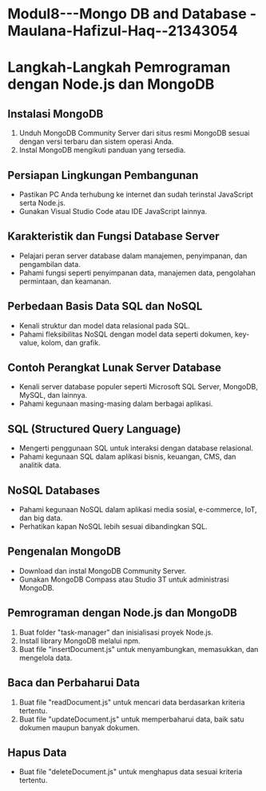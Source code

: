 # Modul8---Mongo DB and Database -Maulana-Hafizul-Haq--21343054

# Langkah-Langkah Pemrograman dengan Node.js dan MongoDB

## Instalasi MongoDB

1. Unduh MongoDB Community Server dari situs resmi MongoDB sesuai dengan versi terbaru dan sistem operasi Anda.
2. Instal MongoDB mengikuti panduan yang tersedia.

## Persiapan Lingkungan Pembangunan

- Pastikan PC Anda terhubung ke internet dan sudah terinstal JavaScript serta Node.js.
- Gunakan Visual Studio Code atau IDE JavaScript lainnya.

## Karakteristik dan Fungsi Database Server

- Pelajari peran server database dalam manajemen, penyimpanan, dan pengambilan data.
- Pahami fungsi seperti penyimpanan data, manajemen data, pengolahan permintaan, dan keamanan.

## Perbedaan Basis Data SQL dan NoSQL

- Kenali struktur dan model data relasional pada SQL.
- Pahami fleksibilitas NoSQL dengan model data seperti dokumen, key-value, kolom, dan grafik.

## Contoh Perangkat Lunak Server Database

- Kenali server database populer seperti Microsoft SQL Server, MongoDB, MySQL, dan lainnya.
- Pahami kegunaan masing-masing dalam berbagai aplikasi.

## SQL (Structured Query Language)

- Mengerti penggunaan SQL untuk interaksi dengan database relasional.
- Pahami kegunaan SQL dalam aplikasi bisnis, keuangan, CMS, dan analitik data.

## NoSQL Databases

- Pahami kegunaan NoSQL dalam aplikasi media sosial, e-commerce, IoT, dan big data.
- Perhatikan kapan NoSQL lebih sesuai dibandingkan SQL.

## Pengenalan MongoDB

- Download dan instal MongoDB Community Server.
- Gunakan MongoDB Compass atau Studio 3T untuk administrasi MongoDB.

## Pemrograman dengan Node.js dan MongoDB

1. Buat folder "task-manager" dan inisialisasi proyek Node.js.
2. Install library MongoDB melalui npm.
3. Buat file "insertDocument.js" untuk menyambungkan, memasukkan, dan mengelola data.

## Baca dan Perbaharui Data

1. Buat file "readDocument.js" untuk mencari data berdasarkan kriteria tertentu.
2. Buat file "updateDocument.js" untuk memperbaharui data, baik satu dokumen maupun banyak dokumen.

## Hapus Data

- Buat file "deleteDocument.js" untuk menghapus data sesuai kriteria tertentu.
